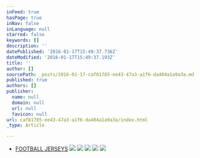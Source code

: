 ```yaml
---
inFeed: true
hasPage: true
inNav: false
inLanguage: null
starred: false
keywords: []
description: ''
datePublished: '2016-01-17T15:49:37.736Z'
dateModified: '2016-01-17T15:49:37.193Z'
title: ''
author: []
sourcePath: _posts/2016-01-17-caf81785-ee43-47a3-a1f6-da404a1a9a3a.md
published: true
authors: []
publisher:
  name: null
  domain: null
  url: null
  favicon: null
url: caf81785-ee43-47a3-a1f6-da404a1a9a3a/index.html
_type: Article

---
```

* [FOOTBALL JERSEYS][0]
![](https://s3-us-west-2.amazonaws.com/the-grid-img/p/644ccdbe518edea958165d18c32990273f3f272e.png)
![](https://s3-us-west-2.amazonaws.com/the-grid-img/p/32632587693d606685751a288ff66d23f2c5ac1a.jpg)
![](https://s3-us-west-2.amazonaws.com/the-grid-img/p/ebe0cd01cd3b6e77009c9e71494dd3af69c4ccb8.jpg)
![](https://s3-us-west-2.amazonaws.com/the-grid-img/p/432c7ddc9eb5e738501b8b2f7d85fb12e806c465.png)
![](https://s3-us-west-2.amazonaws.com/the-grid-img/p/dcc008257f3c20ce38427d2c01ac1f3f04d18f55.jpg)

[0]: http://boriz-customs.mybigcommerce.com/sports-jerseys/football/